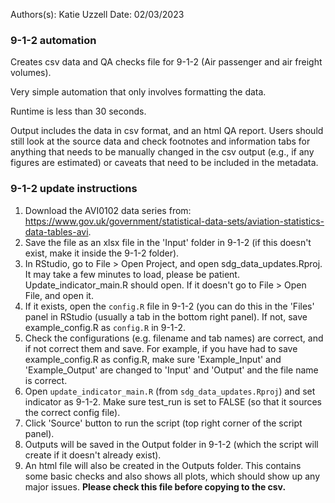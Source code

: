 Authors(s): Katie Uzzell
Date: 02/03/2023

### 9-1-2 automation

Creates csv data and QA checks file for 9-1-2 (Air passenger and air freight volumes).

Very simple automation that only involves formatting the data. 

Runtime is less than 30 seconds.

Output includes the data in csv format, and an html QA report. Users should still look at the source data and check footnotes and information tabs for anything that needs to be manually changed in the csv output (e.g., if any figures are estimated) or caveats that need to be included in the metadata. 

### 9-1-2 update instructions

1) Download the AVI0102 data series from: https://www.gov.uk/government/statistical-data-sets/aviation-statistics-data-tables-avi.
2) Save the file as an xlsx file in the 'Input' folder in 9-1-2 (if this doesn't exist, make it inside the 9-1-2 folder).  
3) In RStudio, go to File > Open Project, and open sdg_data_updates.Rproj. It may take a few minutes to load, please be patient. Update_indicator_main.R should open. If it doesn't go to File > Open File, and open it. 
4) If it exists, open the `config.R` file in 9-1-2 (you can do this in the 'Files' panel in RStudio (usually a tab in the bottom right panel). If not, save example_config.R as `config.R` in 9-1-2.
5) Check the configurations (e.g. filename and tab names) are correct, and if not correct them and save. For example, if you have had to save example_config.R as config.R, make sure 'Example_Input' and 'Example_Output' are changed to 'Input' and 'Output' and the file name is correct.    
6) Open `update_indicator_main.R` (from `sdg_data_updates.Rproj`) and set indicator as 9-1-2. Make sure test_run is set to FALSE (so that it sources the correct config file). 
7) Click 'Source' button to run the script (top right corner of the script panel).  
8) Outputs will be saved in the Output folder in 9-1-2 (which the script will create if it doesn't already exist).  
9) An html file will also be created in the Outputs folder. This contains some basic checks and also shows all plots, which should show up any major issues. **Please check this file before copying to the csv.**
